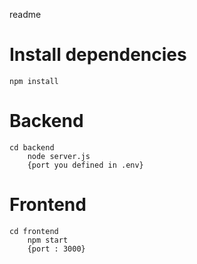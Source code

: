 readme

# Install dependencies 
```
npm install
```
# Backend
```
cd backend
    node server.js
    {port you defined in .env}
```
# Frontend
```
cd frontend
    npm start     
    {port : 3000}
```
